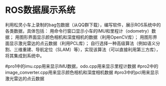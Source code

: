 # ROS数据展示系统
利用松灵小车上录制的bag包数据（从QQ群下载），编写软件，展示ROS系统中的各类数据，具体包括：  用命令行窗口显示小车的IMU和里程计（odometry）数据； 用图形界面显示颜色相机和深度相机的数据（利用OpenCV库）； 用图形界面显示激光雷达的点云数据（利用PCL库）； 自行选择一种高级算法（例如语义分割、三维重建、导航定位（SLAM）等），实现该算法（可以直接利用第三方库），将其集成到系统中。

#pro1中的imu.cpp用来显示IMU数据，odo.cpp用来显示里程计数据
#pro2中的image_converter.cpp用来显示颜色相机和深度相机数据
#pro3中的pcl用来显示激光雷达的点云数据
